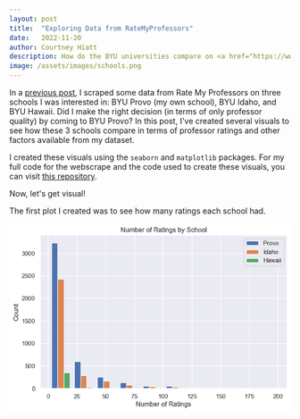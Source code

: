 ```yaml
---
layout: post
title:  "Exploring Data from RateMyProfessors"
date:   2022-11-20
author: Courtney Hiatt
description: How do the BYU universities compare on <a href="https://www.ratemyprofessors.com/">RateMyProfessors</a>? I've created a few exploratory plots to visualize some of the differences.
image: /assets/images/schools.png
---
```


In a <a href="https://courtneyhiatt.github.io/stat386-projects/2022/10/18/webscrape.html">previous post</a>, I scraped some data from Rate My Professors on three schools I was interested in: BYU Provo (my own school), BYU Idaho, and BYU Hawaii. Did I make the right decision (in terms of only professor quality) by coming to BYU Provo? In this post, I've created several visuals to see how these 3 schools compare in terms of professor ratings and other factors available from my dataset. 

I created these visuals using the `seaborn` and `matplotlib` packages. For my full code for the webscrape and the code used to create these visuals, you can visit <a href="https://github.com/courtneyhiatt/rmpBYU">this repository</a>.

Now, let's get visual!

The first plot I created was to see how many ratings each school had.

<p style="text-align:center;"><img src="https://github.com/courtneyhiatt/stat386-projects/raw/main/assets/eda/numrating.png" alt="" style="width:800px;"/></p>



